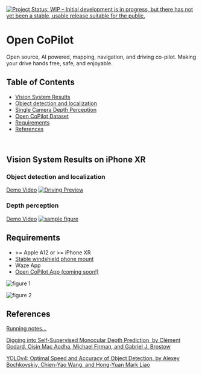 [![Project Status: WIP – Initial development is in progress, but there has not yet been a stable, usable release suitable for the public.](https://www.repostatus.org/badges/latest/wip.svg)](https://www.repostatus.org/#wip)
# Open CoPilot
Open source, AI powered, mapping, navigation, and driving co-pilot. Making your drive hands free, safe, and enjoyable.

## Table of Contents
- [Vision System Results](#Vision-System-Results-on-iPhone-XR)
- [Object detection and localization](#object-detection-and-localization)
- [Single Camera Depth Perception](#depth-perception)
- [Open CoPilot Dataset](https://bit.ly/3g9T9Ak)
- [Requirements](#requirements)
- [References](#references)
</br>

## Vision System Results on iPhone XR
### Object detection and localization
[Demo Video](https://youtu.be/mBYH2uKsEzM)
[![Driving Preview](https://github.com/blakete/Open-CoPilot/blob/master/pictures/IMG_9662.jpeg)](https://youtu.be/mBYH2uKsEzM "Open CoPilot Preview")

### Depth perception
[Demo Video](https://youtu.be/D7U4fNIiq00)
[![sample figure](https://github.com/blakete/Open-CoPilot/blob/master/initial-results.gif)](https://youtu.be/D7U4fNIiq00)

## Requirements
* \>= Apple A12 or \>= iPhone XR
* [Stable windshield phone mount](https://www.amazon.com/gp/product/B076B27WP6/ref=ppx_yo_dt_b_asin_title_o02_s00?ie=UTF8&psc=1)
* Waze App
* [Open CoPilot App (coming soon!)](https://bit.ly/3g9T9Ak)

![figure 1](https://github.com/blakete/Open-CoPilot/blob/master/pictures/1.jpeg)

![figure 2](https://github.com/blakete/Open-CoPilot/blob/master/pictures/2.jpeg)

## References
[Running notes...](https://docs.google.com/document/d/1BoW7_TKAKsI0n-vwv7Fziyctg6jCQ8d4w3IcRLpaUX8/edit?usp=sharing)

[Digging into Self-Supervised Monocular Depth Prediction, by Clément Godard, Oisin Mac Aodha, Michael Firman, and Gabriel J. Brostow](https://github.com/nianticlabs/monodepth2)

[YOLOv4: Optimal Speed and Accuracy of Object Detection, by Alexey Bochkovskiy, Chien-Yao Wang, and Hong-Yuan Mark Liao](https://arxiv.org/abs/2004.10934)



